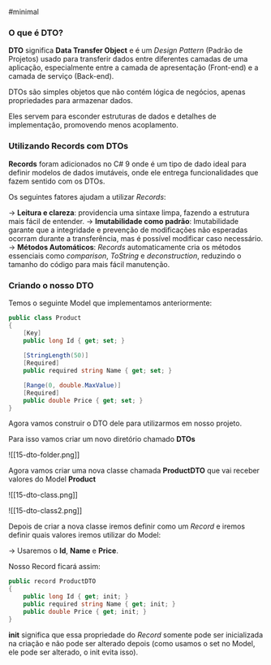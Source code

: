 #minimal 

### O que é DTO?

__DTO__ significa __Data Transfer Object__ e é um _Design Pattern_ (Padrão de Projetos) usado para transferir dados entre diferentes camadas de uma aplicação, especialmente entre a camada de apresentação (Front-end) e a camada de serviço (Back-end).

DTOs são simples objetos que não contém lógica de negócios, apenas propriedades para armazenar dados.

Eles servem para esconder estruturas de dados e detalhes de implementação, promovendo menos acoplamento.

### Utilizando Records com DTOs

__Records__ foram adicionados no C# 9 onde é um tipo de dado ideal para definir modelos de dados imutáveis, onde ele entrega funcionalidades que fazem sentido com os DTOs.

Os seguintes fatores ajudam a utilizar _Records_:

-> __Leitura e clareza__: providencia uma sintaxe limpa, fazendo a estrutura mais fácil de entender.
-> __Imutabilidade como padrão__: Imutabilidade garante que a integridade e prevenção de modificações não esperadas ocorram durante a transferência, mas é possível modificar caso necessário.
-> __Métodos Automáticos__: _Records_ automaticamente cria os métodos essenciais como _comparison_, _ToString_ e _deconstruction_, reduzindo o tamanho do código para mais fácil manutenção.

### Criando o nosso DTO

Temos o seguinte Model que implementamos anteriormente:

```csharp
public class Product 
{
	[Key]
	public long Id { get; set; }
        
	[StringLength(50)]
	[Required]
	public required string Name { get; set; }

	[Range(0, double.MaxValue)]
	[Required]
	public double Price { get; set; }
}
```

Agora vamos construir o DTO dele para utilizarmos em nosso projeto.

Para isso vamos criar um novo diretório chamado __DTOs__

![[15-dto-folder.png]]

Agora vamos criar uma nova classe chamada __ProductDTO__ que vai receber valores do Model __Product__ 

![[15-dto-class.png]]

![[15-dto-class2.png]]

Depois de criar a nova classe iremos definir como um _Record_ e iremos definir quais valores iremos utilizar do Model:

-> Usaremos o __Id__, __Name__ e __Price__.

Nosso Record ficará assim:

```csharp
public record ProductDTO
{
    public long Id { get; init; }
    public required string Name { get; init; }
    public double Price { get; init; }
}
```

__init__ significa que essa propriedade do _Record_ somente pode ser inicializada na criação e não pode ser alterado depois (como usamos o set no Model, ele pode ser alterado, o init evita isso).